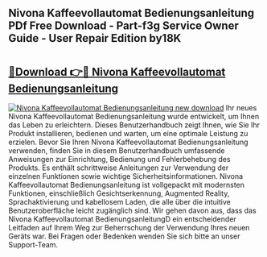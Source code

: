 ## Nivona Kaffeevollautomat Bedienungsanleitung PDf Free Download - Part-f3g Service Owner Guide - User Repair Edition by18K

# <h2><a href="http://df00hp.blite.top/?on=Nivona+Kaffeevollautomat+Bedienungsanleitung">🔗Download 👉🔴 Nivona Kaffeevollautomat Bedienungsanleitung</a></h2>

[![Nivona Kaffeevollautomat Bedienungsanleitung new download](https://i.imgur.com/lujVjoI.png)](http://df00hp.blite.top/?on=Nivona+Kaffeevollautomat+Bedienungsanleitung)
Ihr neues Nivona Kaffeevollautomat Bedienungsanleitung wurde entwickelt, um Ihnen das Leben zu erleichtern. Dieses Benutzerhandbuch zeigt Ihnen, wie Sie Ihr Produkt installieren, bedienen und warten, um eine optimale Leistung zu erzielen. Bevor Sie Ihren Nivona Kaffeevollautomat Bedienungsanleitung verwenden, finden Sie in diesem Benutzerhandbuch umfassende Anweisungen zur Einrichtung, Bedienung und Fehlerbehebung des Produkts. Es enthält schrittweise Anleitungen zur Verwendung der einzelnen Funktionen sowie wichtige Sicherheitsinformationen. Nivona Kaffeevollautomat Bedienungsanleitung ist vollgepackt mit modernsten Funktionen, einschließlich Gesichtserkennung, Augmented Reality, Sprachaktivierung und kabellosem Laden, die alle über die intuitive Benutzeroberfläche leicht zugänglich sind. Wir gehen davon aus, dass das Nivona Kaffeevollautomat BedienungsanleitungD ein entscheidender Leitfaden auf Ihrem Weg zur Beherrschung der Verwendung Ihres neuen Geräts war. Bei Fragen oder Bedenken wenden Sie sich bitte an unser Support-Team.
